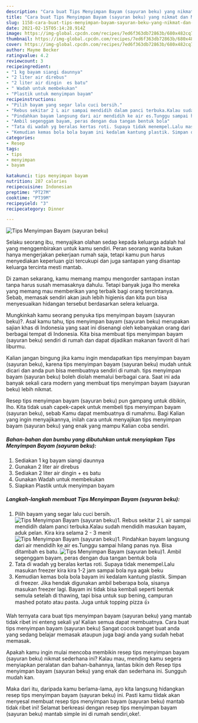 ```yaml
---
description: "Cara buat Tips Menyimpan Bayam (sayuran beku) yang nikmat dan Mudah Dibuat"
title: "Cara buat Tips Menyimpan Bayam (sayuran beku) yang nikmat dan Mudah Dibuat"
slug: 1158-cara-buat-tips-menyimpan-bayam-sayuran-beku-yang-nikmat-dan-mudah-dibuat
date: 2021-02-15T05:14:28.914Z
image: https://img-global.cpcdn.com/recipes/7ed6f363db72863b/680x482cq70/tips-menyimpan-bayam-sayuran-beku-foto-resep-utama.jpg
thumbnail: https://img-global.cpcdn.com/recipes/7ed6f363db72863b/680x482cq70/tips-menyimpan-bayam-sayuran-beku-foto-resep-utama.jpg
cover: https://img-global.cpcdn.com/recipes/7ed6f363db72863b/680x482cq70/tips-menyimpan-bayam-sayuran-beku-foto-resep-utama.jpg
author: Mayme Becker
ratingvalue: 4.2
reviewcount: 3
recipeingredient:
- "1 kg bayam siangi daunnya"
- "2 liter air direbus"
- "2 liter air dingin  es batu"
- " Wadah untuk membekukan"
- "Plastik untuk menyimpan bayam"
recipeinstructions:
- "Pilih bayam yang segar lalu cuci bersih."
- "Rebus sekitar 2 L air sampai mendidih dalam panci terbuka.Kalau sudah mendidih masukan bayam, aduk pelan. Kira kira selama 2 - 3 menit"
- "Pindahkan bayam langsung dari air mendidih ke air es.Tunggu sampai hilang panas nya. Bisa ditambah es batu."
- "Ambil segenggam bayam, peras dengan dua tangan bentuk bola"
- "Tata di wadah yg beralas kertas roti. Supaya tidak menempel.Lalu masukan freezer kira kira 1-2 jam sampai bola nya agak beku"
- "Kemudian kemas bola bola bayam ini kedalam kantung plastik. Simpan di freezer. Jika hendak digunakan ambil beberapa bola, sisanya masukan freezer lagi. Bayam ini tidak bisa kembali seperti bentuk semula setelah di thawing, tapi bisa untuk sup bening, campuran mashed potato atau pasta. Juga untuk topping pizza 👍"
categories:
- Resep
tags:
- tips
- menyimpan
- bayam

katakunci: tips menyimpan bayam 
nutrition: 287 calories
recipecuisine: Indonesian
preptime: "PT27M"
cooktime: "PT39M"
recipeyield: "3"
recipecategory: Dinner

---
```



![Tips Menyimpan Bayam (sayuran beku)](https://img-global.cpcdn.com/recipes/7ed6f363db72863b/680x482cq70/tips-menyimpan-bayam-sayuran-beku-foto-resep-utama.jpg)

Selaku seorang ibu, menyajikan olahan sedap kepada keluarga adalah hal yang menggembirakan untuk kamu sendiri. Peran seorang  wanita bukan hanya mengerjakan pekerjaan rumah saja, tetapi kamu pun harus menyediakan keperluan gizi tercukupi dan juga santapan yang disantap keluarga tercinta mesti mantab.

Di zaman  sekarang, kamu memang mampu mengorder santapan instan tanpa harus susah memasaknya dahulu. Tetapi banyak juga lho mereka yang memang mau memberikan yang terbaik bagi orang tercintanya. Sebab, memasak sendiri akan jauh lebih higienis dan kita pun bisa menyesuaikan hidangan tersebut berdasarkan selera keluarga. 



Mungkinkah kamu seorang penyuka tips menyimpan bayam (sayuran beku)?. Asal kamu tahu, tips menyimpan bayam (sayuran beku) merupakan sajian khas di Indonesia yang saat ini disenangi oleh kebanyakan orang dari berbagai tempat di Indonesia. Kita bisa membuat tips menyimpan bayam (sayuran beku) sendiri di rumah dan dapat dijadikan makanan favorit di hari liburmu.

Kalian jangan bingung jika kamu ingin mendapatkan tips menyimpan bayam (sayuran beku), karena tips menyimpan bayam (sayuran beku) mudah untuk dicari dan anda pun bisa membuatnya sendiri di rumah. tips menyimpan bayam (sayuran beku) boleh diolah memalui berbagai cara. Saat ini ada banyak sekali cara modern yang membuat tips menyimpan bayam (sayuran beku) lebih nikmat.

Resep tips menyimpan bayam (sayuran beku) pun gampang untuk dibikin, lho. Kita tidak usah capek-capek untuk membeli tips menyimpan bayam (sayuran beku), sebab Kamu dapat membuatnya di rumahmu. Bagi Kalian yang ingin menyajikannya, inilah cara untuk menyajikan tips menyimpan bayam (sayuran beku) yang enak yang mampu Kalian coba sendiri.

<!--inarticleads1-->

##### Bahan-bahan dan bumbu yang dibutuhkan untuk menyiapkan Tips Menyimpan Bayam (sayuran beku):

1. Sediakan 1 kg bayam siangi daunnya
1. Gunakan 2 liter air direbus
1. Sediakan 2 liter air dingin + es batu
1. Gunakan  Wadah untuk membekukan
1. Siapkan Plastik untuk menyimpan bayam




<!--inarticleads2-->

##### Langkah-langkah membuat Tips Menyimpan Bayam (sayuran beku):

1. Pilih bayam yang segar lalu cuci bersih.
<img src="https://img-global.cpcdn.com/steps/b22180372e706e2d/160x128cq70/tips-menyimpan-bayam-sayuran-beku-langkah-memasak-1-foto.jpg" alt="Tips Menyimpan Bayam (sayuran beku)">1. Rebus sekitar 2 L air sampai mendidih dalam panci terbuka.Kalau sudah mendidih masukan bayam, aduk pelan. Kira kira selama 2 - 3 menit
<img src="https://img-global.cpcdn.com/steps/9b1f1439b2adca55/160x128cq70/tips-menyimpan-bayam-sayuran-beku-langkah-memasak-2-foto.jpg" alt="Tips Menyimpan Bayam (sayuran beku)">1. Pindahkan bayam langsung dari air mendidih ke air es.Tunggu sampai hilang panas nya. Bisa ditambah es batu.
<img src="https://img-global.cpcdn.com/steps/4fa125f4798fbe4e/160x128cq70/tips-menyimpan-bayam-sayuran-beku-langkah-memasak-3-foto.jpg" alt="Tips Menyimpan Bayam (sayuran beku)">1. Ambil segenggam bayam, peras dengan dua tangan bentuk bola
1. Tata di wadah yg beralas kertas roti. Supaya tidak menempel.Lalu masukan freezer kira kira 1-2 jam sampai bola nya agak beku
1. Kemudian kemas bola bola bayam ini kedalam kantung plastik. Simpan di freezer. Jika hendak digunakan ambil beberapa bola, sisanya masukan freezer lagi. Bayam ini tidak bisa kembali seperti bentuk semula setelah di thawing, tapi bisa untuk sup bening, campuran mashed potato atau pasta. Juga untuk topping pizza 👍




Wah ternyata cara buat tips menyimpan bayam (sayuran beku) yang mantab tidak ribet ini enteng sekali ya! Kalian semua dapat membuatnya. Cara buat tips menyimpan bayam (sayuran beku) Sangat cocok banget buat anda yang sedang belajar memasak ataupun juga bagi anda yang sudah hebat memasak.

Apakah kamu ingin mulai mencoba membikin resep tips menyimpan bayam (sayuran beku) nikmat sederhana ini? Kalau mau, mending kamu segera menyiapkan peralatan dan bahan-bahannya, lantas bikin deh Resep tips menyimpan bayam (sayuran beku) yang enak dan sederhana ini. Sungguh mudah kan. 

Maka dari itu, daripada kamu berlama-lama, ayo kita langsung hidangkan resep tips menyimpan bayam (sayuran beku) ini. Pasti kamu tiidak akan menyesal membuat resep tips menyimpan bayam (sayuran beku) mantab tidak ribet ini! Selamat berkreasi dengan resep tips menyimpan bayam (sayuran beku) mantab simple ini di rumah sendiri,oke!.

